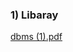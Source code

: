 ### 1) Libaray




[dbms (1).pdf](https://github.com/becodewala-youtube/DBMS-LAB-VTU/files/14210295/dbms.1.pdf)
